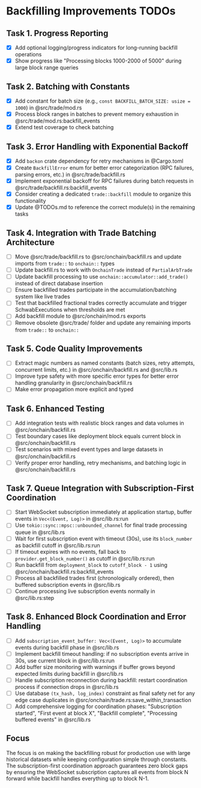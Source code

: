 # Backfilling Improvements TODOs

## Task 1. Progress Reporting

- [x] Add optional logging/progress indicators for long-running backfill operations
- [x] Show progress like "Processing blocks 1000-2000 of 5000" during large block range queries

## Task 2. Batching with Constants

- [x] Add constant for batch size (e.g., `const BACKFILL_BATCH_SIZE: usize = 1000`) in @src/trade/mod.rs
- [x] Process block ranges in batches to prevent memory exhaustion in @src/trade/mod.rs:backfill_events
- [x] Extend test coverage to check batching

## Task 3. Error Handling with Exponential Backoff

- [x] Add `backon` crate dependency for retry mechanisms in @Cargo.toml
- [x] Create `BackfillError` enum for better error categorization (RPC failures, parsing errors, etc.) in @src/trade/backfill.rs
- [x] Implement exponential backoff for RPC failures during batch requests in @src/trade/backfill.rs:backfill_events
- [x] Consider creating a dedicated `trade::backfill` module to organize this functionality
- [x] Update @TODOs.md to reference the correct module(s) in the remaining tasks

## Task 4. Integration with Trade Batching Architecture

- [ ] Move @src/trade/backfill.rs to @src/onchain/backfill.rs and update imports from `trade::` to `onchain::` types
- [ ] Update backfill.rs to work with `OnchainTrade` instead of `PartialArbTrade`
- [ ] Update backfill processing to use `onchain::accumulator::add_trade()` instead of direct database insertion
- [ ] Ensure backfilled trades participate in the accumulation/batching system like live trades  
- [ ] Test that backfilled fractional trades correctly accumulate and trigger SchwabExecutions when thresholds are met
- [ ] Add backfill module to @src/onchain/mod.rs exports
- [ ] Remove obsolete @src/trade/ folder and update any remaining imports from `trade::` to `onchain::`

## Task 5. Code Quality Improvements

- [ ] Extract magic numbers as named constants (batch sizes, retry attempts, concurrent limits, etc.) in @src/onchain/backfill.rs and @src/lib.rs
- [ ] Improve type safety with more specific error types for better error handling granularity in @src/onchain/backfill.rs
- [ ] Make error propagation more explicit and typed

## Task 6. Enhanced Testing

- [ ] Add integration tests with realistic block ranges and data volumes in @src/onchain/backfill.rs
- [ ] Test boundary cases like deployment block equals current block in @src/onchain/backfill.rs
- [ ] Test scenarios with mixed event types and large datasets in @src/onchain/backfill.rs
- [ ] Verify proper error handling, retry mechanisms, and batching logic in @src/onchain/backfill.rs

## Task 7. Queue Integration with Subscription-First Coordination

- [ ] Start WebSocket subscription immediately at application startup, buffer events in `Vec<(Event, Log)>` in @src/lib.rs:run
- [ ] Use `tokio::sync::mpsc::unbounded_channel` for final trade processing queue in @src/lib.rs
- [ ] Wait for first subscription event with timeout (30s), use its `block_number` as backfill cutoff in @src/lib.rs:run
- [ ] If timeout expires with no events, fall back to `provider.get_block_number()` as cutoff in @src/lib.rs:run
- [ ] Run backfill from `deployment_block` to `cutoff_block - 1` using @src/onchain/backfill.rs:backfill_events
- [ ] Process all backfilled trades first (chronologically ordered), then buffered subscription events in @src/lib.rs
- [ ] Continue processing live subscription events normally in @src/lib.rs:step

## Task 8. Enhanced Block Coordination and Error Handling

- [ ] Add `subscription_event_buffer: Vec<(Event, Log)>` to accumulate events during backfill phase in @src/lib.rs
- [ ] Implement backfill timeout handling: if no subscription events arrive in 30s, use current block in @src/lib.rs:run
- [ ] Add buffer size monitoring with warnings if buffer grows beyond expected limits during backfill in @src/lib.rs
- [ ] Handle subscription reconnection during backfill: restart coordination process if connection drops in @src/lib.rs
- [ ] Use database `(tx_hash, log_index)` constraint as final safety net for any edge case duplicates in @src/onchain/trade.rs:save_within_transaction
- [ ] Add comprehensive logging for coordination phases: "Subscription started", "First event at block X", "Backfill complete", "Processing buffered events" in @src/lib.rs

## Focus

The focus is on making the backfilling robust for production use with large historical datasets while keeping configuration simple through constants. The subscription-first coordination approach guarantees zero block gaps by ensuring the WebSocket subscription captures all events from block N forward while backfill handles everything up to block N-1.
